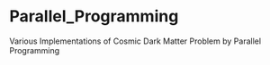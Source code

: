 # Parallel_Programming
Various Implementations of Cosmic Dark Matter Problem by Parallel Programming
